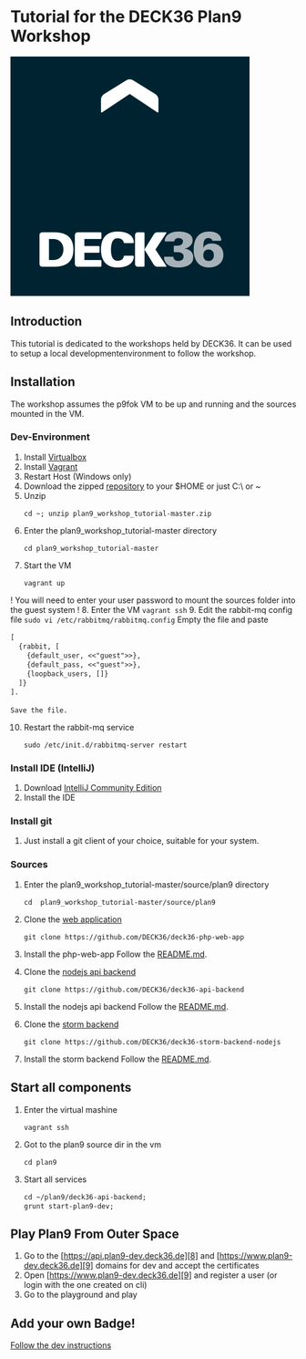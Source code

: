 Tutorial for the DECK36 Plan9 Workshop
======================================
[1]: https://www.virtualbox.org/wiki/Downloads "Virtual Box"
[2]: http://www.vagrantup.com/downloads.html "Vagrant"
[3]: https://github.com/DECK36/plan9_workshop_tutorial/archive/master.zip "Workshop Repo"
[4]: https://github.com/DECK36/deck36-php-web-app "Plan9 Web Application"
[5]: https://github.com/DECK36/deck36-api-backend "Plan9 NodeJS API Backend"
[6]: https://github.com/DECK36/deck36-storm-backend-nodejs "Plan9 Storm Backend with NodeJS"
[7]: http://www.jetbrains.com/idea/download "IntelliJ Download"
[8]: https://api.plan9-dev.deck36.de "Api dev"
[9]: https://www.plan9-dev.deck36.de "Plan9 dev"
[DEVMD]: ./DEV.md "Devmd"
[logo]: ./deck36.png "Deck36 Logo"

![Deck36 Logo][logo]

## Introduction
This tutorial is dedicated to the workshops held by DECK36.
It can be used to setup a local developmentenvironment to follow the workshop.

## Installation
The workshop assumes the p9fok VM to be up and running and the sources mounted in the VM.

### Dev-Environment
1. Install [Virtualbox][1]
2. Install [Vagrant][2]
3. Restart Host (Windows only)
4. Download the zipped [repository][3] to your $HOME or just C:\ or ~
5. Unzip
    ```
    cd ~; unzip plan9_workshop_tutorial-master.zip
    ```
6. Enter the plan9_workshop_tutorial-master directory
    ```
    cd plan9_workshop_tutorial-master
    ```
7. Start the VM
    ```
    vagrant up
    ```
! You will need to enter your user password to mount the sources folder into the guest system !
8. Enter the VM
    ```
    vagrant ssh
    ```
9. Edit the rabbit-mq config file
    ```
    sudo vi /etc/rabbitmq/rabbitmq.config
    ```
    Empty the file and paste
   
    [
      {rabbit, [
        {default_user, <<"guest">>},
        {default_pass, <<"guest">>},
        {loopback_users, []}
      ]}
    ].
    
    Save the file.
10. Restart the rabbit-mq service
    ```
    sudo /etc/init.d/rabbitmq-server restart
    ```

### Install IDE (IntelliJ)
1. Download [IntelliJ Community Edition][7]
2. Install the IDE

### Install git
1. Just install a git client of your choice, suitable for your system.

### Sources
1. Enter the plan9_workshop_tutorial-master/source/plan9 directory
    ```
    cd  plan9_workshop_tutorial-master/source/plan9
    ```
2. Clone the [web application][4]
    ```
    git clone https://github.com/DECK36/deck36-php-web-app
    ```
3. Install the php-web-app
    Follow the [README.md][4].

4. Clone the [nodejs api backend][5]
    ```
    git clone https://github.com/DECK36/deck36-api-backend
    ```
5. Install the nodejs api backend
    Follow the [README.md][5].

6. Clone the [storm backend][6]
    ```
    git clone https://github.com/DECK36/deck36-storm-backend-nodejs
    ```
7. Install the storm backend
    Follow the [README.md][7].

## Start all components
1. Enter the virtual mashine
    ```
    vagrant ssh
    ```
2. Got to the plan9 source dir in the vm
    ```
    cd plan9
    ```
3. Start all services
    ```
    cd ~/plan9/deck36-api-backend;
    grunt start-plan9-dev;
    ```

## Play Plan9 From Outer Space
1. Go to the [https://api.plan9-dev.deck36.de][8] and [https://www.plan9-dev.deck36.de][9] domains for dev and accept the certificates
2. Open [https://www.plan9-dev.deck36.de][9] and register a user (or login with the one created on cli)
3. Go to the playground and play

## Add your own Badge!
[Follow the dev instructions][DEVMD]
